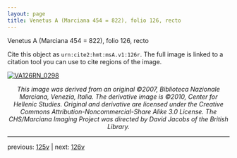 ```yaml
---
layout: page
title: Venetus A (Marciana 454 = 822), folio 126, recto
---
```


Venetus A (Marciana 454 = 822), folio 126, recto

Cite this object as `urn:cite2:hmt:msA.v1:126r`.  The full image is linked to a citation tool you can use to cite regions of the image.

[![VA126RN_0298](http://www.homermultitext.org/iipsrv?IIIF=/project/homer/pyramidal/deepzoom/hmt/vaimg/2017a/VA126RN_0298.tif/full/800,/0/default.jpg)](http://www.homermultitext.org/ict2/?urn=urn:cite2:hmt:vaimg.2017a:VA126RN_0298) 

<p style="text-align: center; font-style: italic;">This image was derived from an original ©2007, Biblioteca Nazionale Marciana, Venezia, Italia. The derivative image is ©2010, Center for Hellenic Studies. Original and derivative are licensed under the Creative Commons Attribution-Noncommercial-Share Alike 3.0 License. The CHS/Marciana Imaging Project was directed by David Jacobs of the British Library.</p>

---

previous: [125v](../125v/) | next: [126v](../126v/)